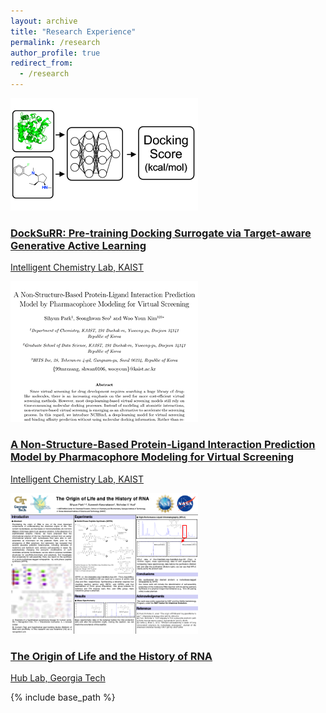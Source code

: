 ```yaml
---
layout: archive
title: "Research Experience"
permalink: /research
author_profile: true
redirect_from: 
  - /research
---
```


<div class="card-container">
  <!-- Card 1 -->
  <a href="card1" class="card" target="_blank">
    <img src="../images/surrogatemodel.png" alt="surrogatemodel" class="card-image">
    <div class="card-content">
      <h3 class="card-title">DockSuRR: Pre-training Docking Surrogate via Target-aware Generative Active Learning</h3>
      <p class="card-description">Intelligent Chemistry Lab, KAIST</p>
    </div>
  </a>

  <a href="card2" class="card" target="_blank">
    <img src="../images/URP.png" alt="urp" class="card-image">
    <div class="card-content">
      <h3 class="card-title">A Non-Structure-Based Protein-Ligand Interaction Prediction Model by Pharmacophore Modeling for Virtual Screening</h3>
      <p class="card-description">Intelligent Chemistry Lab, KAIST</p>
    </div>
  </a>


  <a href="card3" class="card" target="_blank">
    <img src="../images/hudlab.png" alt="hudlab" class="card-image">
    <div class="card-content">
      <h3 class="card-title">The Origin of Life and the History of RNA</h3>
      <p class="card-description">Hub Lab, Georgia Tech</p>
    </div>
  </a>

</div>



{% include base_path %}